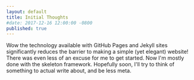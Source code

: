 ```yaml
---
layout: default
title: Initial Thoughts
#date: 2017-12-16 12:00:00 -0800
published: true
---
```


Wow the technology available with GitHub Pages and Jekyll sites significantly reduces the barrier to making a simple (yet elegant) website!
There was even less of an excuse for me to get started. Now I'm mostly done with the skeleton framework. Hopefully soon,
I'll try to think of something to actual write about, and be less meta.
